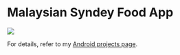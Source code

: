 # Malaysian Syndey Food App
![](app/src/main/malaysian_sydney_food_app.gif)

For details, refer to my [Android projects page](https://vtsen.hashnode.dev/projects).

